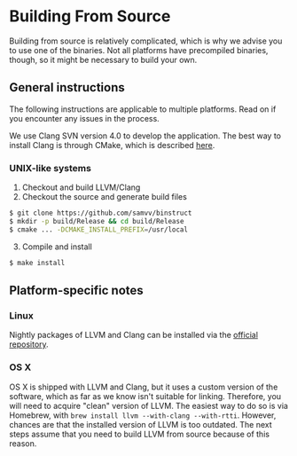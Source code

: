 Building From Source
====================

Building from source is relatively complicated, which is why we advise you to
use one of the binaries. Not all platforms have precompiled binaries, though,
so it might be necessary to build your own.

## General instructions

The following instructions are applicable to multiple platforms. Read on if you
encounter any issues in the process.

We use Clang SVN version 4.0 to develop the application. The best way to install
Clang is through CMake, which is described [here](http://llvm.org/docs/CMake.html).

### UNIX-like systems

1. Checkout and build LLVM/Clang
2. Checkout the source and generate build files

  ```bash
  $ git clone https://github.com/samvv/binstruct
  $ mkdir -p build/Release && cd build/Release
  $ cmake ... -DCMAKE_INSTALL_PREFIX=/usr/local
  ```
3. Compile and install

  ```bash
  $ make install
  ```

## Platform-specific notes 

### Linux

Nightly packages of LLVM and Clang can be installed via the [official repository](http://apt.llvm.org/).

### OS X

OS X is shipped with LLVM and Clang, but it uses a custom version of the
software, which as far as we know isn't suitable for linking. Therefore, you
will need to acquire "clean" version of LLVM. The easiest way to do so is via
Homebrew, with `brew install llvm --with-clang --with-rtti`. However, chances
are that the installed version of LLVM is too outdated. The next steps assume
that you need to build LLVM from source because of this reason.

